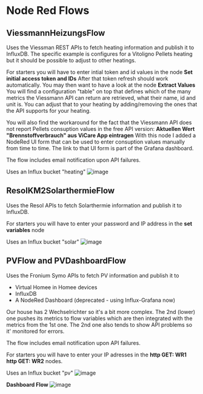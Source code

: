 # Node Red Flows

## ViessmannHeizungsFlow
Uses the Viessman REST APIs to fetch heating information and publish it to InfluxDB.
The specific example is configures for a Vitoligno Pellets heating but it should be possible to adjust to other heatings.

For starters you will have to enter intial token and id values in the node **Set initial access token and IDs** After that token refresh should work automatically.
You may then want to have a look at the node **Extract Values** You will find a configuration "table" on top that defines which 
of the many metrics the Viessmann API can return are retrieved, what their name, id and unit is.
You can adjust that to your heating by adding/removing the ones that the API supports for your heating.

You will also find the workaround for the fact that the Viessmann API does not report Pellets consuption values in the free API version:
**Aktuellen Wert "Brennstoffverbrauch" aus ViCare App eintragen** With this node I added a NodeRed UI form that can be used to enter consuption values manually from time to time. The link to that UI form is part of the Grafana dashboard.

The flow includes email notification upon API failures.

Uses an Influx bucket "heating"
![image](https://user-images.githubusercontent.com/13353725/180771640-4393b578-98cd-488e-babd-abf5e20eba6d.png)


## ResolKM2SolarthermieFlow
Uses the Resol APIs to fetch Solarthermie information and publish it to InfluxDB.

For starters you will have to enter your password and IP address in the **set variables** node

Uses an Influx bucket "solar"
![image](https://user-images.githubusercontent.com/13353725/180771444-3a998891-2a20-42f1-b5ab-070026d0c8f5.png)

## PVFlow and PVDashboardFlow
Uses the Fronium Symo APIs to fetch PV information and publish it to 
- Virtual Homee in Homee devices
- InfluxDB
- A NodeRed Dashboard (deprecated - using Influx-Grafana now)

Our house has 2 Wechselrichter so it's a bit more complex. 
The 2nd (lower) one pushes its metrics to flow variables which are then integrated with the metrics from the 1st one.
The 2nd one also tends to show API problems so it' monitored for errors.

The flow  includes email notification upon API failures.

For starters you will have to enter your IP adresses in the **http GET: WR1**  **http GET: WR2** nodes.

Uses an Influx bucket "pv"
![image](https://user-images.githubusercontent.com/13353725/180775201-5f368d1a-8a55-43d7-98b7-e6abaa7e47ea.png)

**Dashboard Flow**
![image](https://user-images.githubusercontent.com/13353725/180775279-583edd28-12bd-466a-b863-af99b367a9bb.png)


